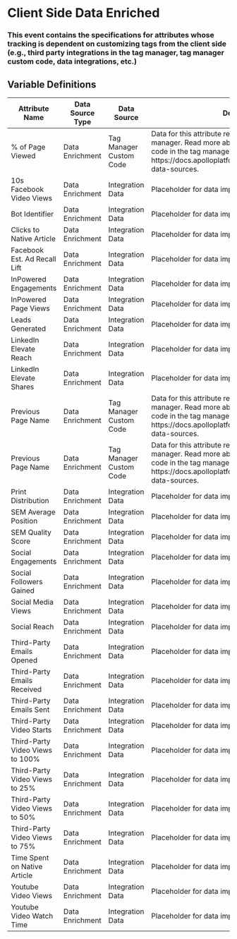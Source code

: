 # Client Side Data Enriched

### This event contains the specifications for attributes whose tracking is dependent on customizing tags from the client side (e.g., third party integrations in the tag manager, tag manager custom code, data integrations, etc.)

## Variable Definitions

| Attribute Name|Data Source Type|Data Source|Description|
| --- | --- | --- | --- |
|% of Page Viewed|Data Enrichment|Tag Manager Custom Code|Data for this attribute requires custom code in the tag manager. Read more about how to implement custom code in the tag manager here: https:\/\/docs.apolloplatform.com\/en\/articles\/5481690-data-sources.|
|10s Facebook Video Views|Data Enrichment|Integration Data|Placeholder for data imported from an external source.|
|Bot Identifier|Data Enrichment|Integration Data|Placeholder for data imported from an external source.|
|Clicks to Native Article|Data Enrichment|Integration Data|Placeholder for data imported from an external source.|
|Facebook Est. Ad Recall Lift|Data Enrichment|Integration Data|Placeholder for data imported from an external source.|
|InPowered Engagements|Data Enrichment|Integration Data|Placeholder for data imported from an external source.|
|InPowered Page Views|Data Enrichment|Integration Data|Placeholder for data imported from an external source.|
|Leads Generated|Data Enrichment|Integration Data|Placeholder for data imported from an external source.|
|LinkedIn Elevate Reach|Data Enrichment|Integration Data|Placeholder for data imported from an external source.|
|LinkedIn Elevate Shares|Data Enrichment|Integration Data|Placeholder for data imported from an external source.|
|Previous Page Name|Data Enrichment|Tag Manager Custom Code|Data for this attribute requires custom code in the tag manager. Read more about how to implement custom code in the tag manager here: https:\/\/docs.apolloplatform.com\/en\/articles\/5481690-data-sources.|
|Previous Page Name|Data Enrichment|Tag Manager Custom Code|Data for this attribute requires custom code in the tag manager. Read more about how to implement custom code in the tag manager here: https:\/\/docs.apolloplatform.com\/en\/articles\/5481690-data-sources.|
|Print Distribution|Data Enrichment|Integration Data|Placeholder for data imported from an external source.|
|SEM Average Position|Data Enrichment|Integration Data|Placeholder for data imported from an external source.|
|SEM Quality Score|Data Enrichment|Integration Data|Placeholder for data imported from an external source.|
|Social Engagements|Data Enrichment|Integration Data|Placeholder for data imported from an external source.|
|Social Followers Gained|Data Enrichment|Integration Data|Placeholder for data imported from an external source.|
|Social Media Views|Data Enrichment|Integration Data|Placeholder for data imported from an external source.|
|Social Reach|Data Enrichment|Integration Data|Placeholder for data imported from an external source.|
|Third-Party Emails Opened|Data Enrichment|Integration Data|Placeholder for data imported from an external source.|
|Third-Party Emails Received|Data Enrichment|Integration Data|Placeholder for data imported from an external source.|
|Third-Party Emails Sent|Data Enrichment|Integration Data|Placeholder for data imported from an external source.|
|Third-Party Video Starts|Data Enrichment|Integration Data|Placeholder for data imported from an external source.|
|Third-Party Video Views to 100%|Data Enrichment|Integration Data|Placeholder for data imported from an external source.|
|Third-Party Video Views to 25%|Data Enrichment|Integration Data|Placeholder for data imported from an external source.|
|Third-Party Video Views to 50%|Data Enrichment|Integration Data|Placeholder for data imported from an external source.|
|Third-Party Video Views to 75%|Data Enrichment|Integration Data|Placeholder for data imported from an external source.|
|Time Spent on Native Article|Data Enrichment|Integration Data|Placeholder for data imported from an external source.|
|Youtube Video Views|Data Enrichment|Integration Data|Placeholder for data imported from an external source.|
|Youtube Video Watch Time|Data Enrichment|Integration Data|Placeholder for data imported from an external source.|



